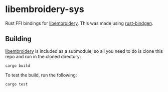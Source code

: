 # libembroidery-sys
Rust FFI bindings for [libembroidery]. This was made using [rust-bindgen].

## Building
[libembroidery] is included as a submodule, 
so all you need to do is clone this repo and run in the cloned directory:

```
cargo build
```

To test the build, run the following:

```
cargo test
```

[libembroidery]: https://github.com/Embroidermodder/libembroidery
[rust-bindgen]: https://github.com/rust-lang/rust-bindgen
